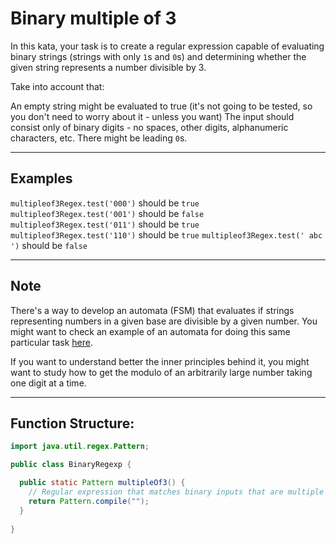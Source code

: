 # Binary multiple of 3

In this kata, your task is to create a regular expression capable of evaluating binary strings (strings with only `1`s and `0`s) and determining whether the given string represents a number divisible by 3.

Take into account that:

An empty string might be evaluated to true (it's not going to be tested, so you don't need to worry about it - unless you want)
The input should consist only of binary digits - no spaces, other digits, alphanumeric characters, etc.
There might be leading `0`s.

---

## Examples

`multipleof3Regex.test('000')` should be `true`
`multipleof3Regex.test('001')` should be `false`
`multipleof3Regex.test('011')` should be `true`
`multipleof3Regex.test('110')` should be `true`
`multipleof3Regex.test(' abc ')` should be `false`

---

## Note

There's a way to develop an automata (FSM) that evaluates if strings representing numbers in a given base are divisible by a given number. You might want to check an example of an automata for doing this same particular task <a href='https://math.stackexchange.com/questions/140283/why-does-this-fsm-accept-binary-numbers-divisible-by-three'>here</a>.

If you want to understand better the inner principles behind it, you might want to study how to get the modulo of an arbitrarily large number taking one digit at a time.

---

## Function Structure:

```java
import java.util.regex.Pattern;

public class BinaryRegexp {

  public static Pattern multipleOf3() {
    // Regular expression that matches binary inputs that are multiple of 3
    return Pattern.compile("");
  }
  
}